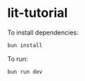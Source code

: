 # lit-tutorial

To install dependencies:

```bash
bun install
```

To run:

```bash
bun run dev
```

